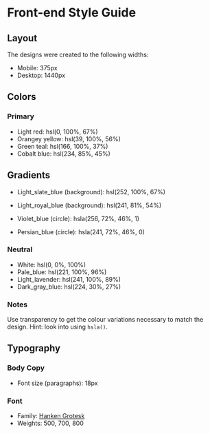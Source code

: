# Front-end Style Guide

## Layout

The designs were created to the following widths:

- Mobile: 375px
- Desktop: 1440px

## Colors

### Primary

- Light red: hsl(0, 100%, 67%)
- Orangey yellow: hsl(39, 100%, 56%)
- Green teal: hsl(166, 100%, 37%)
- Cobalt blue: hsl(234, 85%, 45%)

## Gradients

- Light_slate_blue (background): hsl(252, 100%, 67%)
- Light_royal_blue (background): hsl(241, 81%, 54%)

- Violet_blue (circle): hsla(256, 72%, 46%, 1)
- Persian_blue (circle): hsla(241, 72%, 46%, 0)



### Neutral

- White: hsl(0, 0%, 100%)
- Pale_blue: hsl(221, 100%, 96%)
- Light_lavender: hsl(241, 100%, 89%)
- Dark_gray_blue: hsl(224, 30%, 27%)

### Notes

Use transparency to get the colour variations necessary to match the design. Hint: look into using `hsla()`.

## Typography

### Body Copy

- Font size (paragraphs): 18px

### Font

- Family: [Hanken Grotesk](https://fonts.google.com/specimen/Hanken+Grotesk)
- Weights: 500, 700, 800

